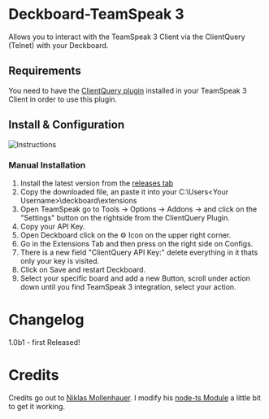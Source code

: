 # Deckboard-TeamSpeak 3
Allows you to interact with the TeamSpeak 3 Client via the ClientQuery (Telnet) with your Deckboard.

## Requirements
You need to have the [ClientQuery plugin](https://www.myteamspeak.com/addons/943dd816-7ef2-48d7-82b8-d60c3b9b10b3) installed in your TeamSpeak 3 Client in order to use this plugin.
## Install & Configuration 

![Instructions](https://raw.githubusercontent.com/Smallinger/deckboard-teamspeak3/main/installtion.gif)

### Manual Installation
1. Install the latest version from the [releases tab](https://github.com/Smallinger/deckboard-teamspeak3/releases)
2. Copy the downloaded file, an paste it into your C:\Users\<Your Username>\deckboard\extensions
3. Open TeamSpeak go to Tools -> Options -> Addons -> and click on the "Settings" button on the rightside from the ClientQuery Plugin.
4. Copy your API Key.
5. Open Deckboard click on the ⚙ Icon on the upper right corner.
6. Go in the Extensions Tab and then press on the right side on Configs.
7. There is a new field "ClientQuery API Key:" delete everything in it thats only your key is visited.
8. Click on Save and restart Deckboard.
9. Select your specific board and add a new Button, scroll under action down until you find TeamSpeak 3 integration, select your action.


# Changelog

1.0b1 - first Released!

# Credits

Credits go out to [Niklas Mollenhauer](https://github.com/nikeee). I modify his [node-ts Module](https://github.com/nikeee/node-ts) a little bit to get it working.
